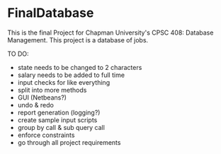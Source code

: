 # FinalDatabase

This is the final Project for Chapman University's CPSC 408: Database Management. 
This project is a database of jobs.

TO DO:
- state needs to be changed to 2 characters
- salary needs to be added to full time 
- input checks for like everything
- split into more methods 
- GUI (Netbeans?)
- undo & redo
- report generation (logging?)
- create sample input scripts
- group by call & sub query call
- enforce constraints 
- go through all project requirements 
